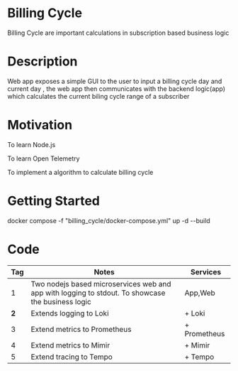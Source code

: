# Billing Cycle

Billing Cycle are important calculations in subscription based business logic



# Description

Web app exposes a simple GUI to the user to input a billing cycle day and current day , the web app then communicates with the backend logic(app) which calculates the current biling cycle range of a subscriber



# Motivation

To learn Node.js

To learn Open Telemetry

To implement a algorithm to calculate billing cycle



# Getting Started

docker compose -f "billing_cycle/docker-compose.yml" up -d --build 



# Code

| Tag  | Notes                                                        | Services                 |
| ---- | ------------------------------------------------------------ | ------------------------ |
| 1| Two nodejs based microservices web and app with logging to stdout. To showcase the business logic | App,Web                  |
| **2**| Extends  logging to  Loki                                    | + Loki      |
| 3    | Extend metrics to   Prometheus                               | + Prometheus             |
| 4    | Extend metrics to Mimir                                      | + Mimir                  |
| 5    | Extend tracing to Tempo                                      | + Tempo                  |







